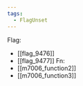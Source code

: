 ```yaml
---
tags:
  - FlagUnset
---
```

Flag:
- [[flag_9476]]
- [[flag_9477]]
Fn:
- [[m7006_function2]]
- [[m7006_function3]]
